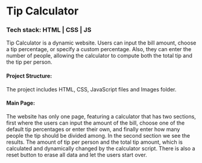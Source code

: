 # Tip Calculator

### Tech stack: HTML | CSS | JS

Tip Calculator is a dynamic website. Users can input the bill amount, choose a tip percentage, or specify a custom percentage. Also, they can enter the number of people, allowing the calculator to compute both the total tip and the tip per person.

#### Project Structure:

The project includes HTML, CSS, JavaScript files and Images folder.

#### Main Page:

The website has only one page, featuring a calculator that has two sections, first where the users can input the amount of the bill, choose one of the default tip percentages or enter their own, and finally enter how many people the tip should be divided among. In the second section we see the results. The amount of tip per person and the total tip amount, which is calculated and dynamically changed by the calculator script. There is also a reset button to erase all data and let the users start over.
